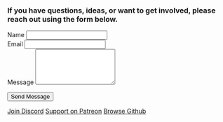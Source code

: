 
### If you have questions, ideas, or want to get involved, please reach out using the form below.

<form action="https://formspree.io/f/xvgqrdqn" method="POST" class="space-y-6 mt-6">
  <div>
    <label for="name" class="block text-sm font-semibold text-gray-700">Name</label>
    <input type="text" name="name" id="name" required
           class="mt-1 block w-full border border-gray-300 rounded px-4 py-2 shadow-sm focus:ring-blue-500 focus:border-blue-500">
  </div>

  <div>
    <label for="email" class="block text-sm font-semibold text-gray-700">Email</label>
    <input type="email" name="email" id="email" required
           class="mt-1 block w-full border border-gray-300 rounded px-4 py-2 shadow-sm focus:ring-blue-500 focus:border-blue-500">
  </div>

  <div>
    <label for="message" class="block text-sm font-semibold text-gray-700">Message</label>
    <textarea name="message" id="message" rows="5" required
              class="mt-1 block w-full border border-gray-300 rounded px-4 py-2 shadow-sm focus:ring-blue-500 focus:border-blue-500"></textarea>
  </div>

  <button type="submit"
          class="bg-blue-600 hover:bg-blue-700 text-white font-semibold py-3 px-6 rounded transition duration-200 block">
    Send Message
  </button>
</form>

  <div class="space-x-3">
    <a href="https://discord.gg/q7fjhCwk" target="_blank" class="block px-6 py-3 bg-blue-600 text-white rounded hover:bg-blue-700">Join Discord</a>
    <a href="https://patreon.com/SocietyofUnifiedLife" target="_blank" class="block px-6 py-3 bg-green-600 text-white rounded hover:bg-green-700">Support on Patreon</a>
    <a href="https://github.com/SocietyOfUnifiedLife" class="block px-6 py-3 bg-gray-800 text-white rounded hover:bg-gray-900">Browse Github</a>
  </div>
